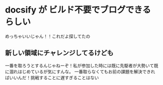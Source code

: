 # docsify が ビルド不要でブログできるらしい
めっちゃいいじゃん！！これだよ探してたの


## 新しい領域にチャレンジしてるけども
一番を取ろうとするんじゃねーぞ！私が参加した時には既に先駆者が大勢いて既に涸れはじめているが気にすんな。
一番取らなくてもお前の課題を解決できればいいんだ！挑戦することに遅すぎることはない
